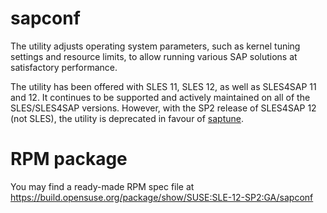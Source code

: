 # sapconf
The utility adjusts operating system parameters, such as kernel tuning settings and resource limits, to allow running various SAP solutions at satisfactory performance.

The utility has been offered with SLES 11, SLES 12, as well as SLES4SAP 11 and 12. It continues to be supported and actively maintained on all of the SLES/SLES4SAP versions. However, with the SP2 release of SLES4SAP 12 (not SLES), the utility is deprecated in favour of [saptune](https://github.com/HouzuoGuo/saptune).

# RPM package
You may find a ready-made RPM spec file at https://build.opensuse.org/package/show/SUSE:SLE-12-SP2:GA/sapconf
